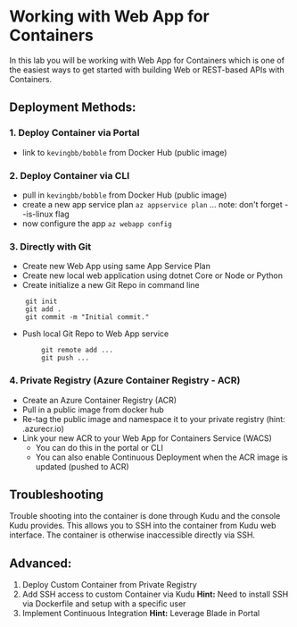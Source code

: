 ﻿# Working with Web App for Containers

In this lab you will be working with Web App for Containers which is one of the easiest ways to get started with building Web or REST-based APIs with Containers.

## Deployment Methods:

### 1. Deploy Container via Portal
- link to ``kevingbb/bobble`` from Docker Hub (public image)

### 2. Deploy Container via CLI
- pull in ``kevingbb/bobble`` from Docker Hub (public image)
- create a new app service plan ```az appservice plan``` ... note: don't forget --is-linux flag
- now configure the app ```az webapp config```

### 3. Directly with Git
- Create new Web App using same App Service Plan
- Create new local web application using dotnet Core or Node or Python
- Create initialize a new Git Repo in command line
```:bash
    git init
    git add .
    git commit -m "Initial commit."
```
- Push local Git Repo to Web App service
```:bash
        git remote add ...
        git push ...
```

### 4. Private Registry (Azure Container Registry - ACR)
- Create an Azure Container Registry (ACR)
- Pull in a public image from docker hub
- Re-tag the public image and namespace it to your private registry (hint: <your-private-registry>.azurecr.io)
- Link your new ACR to your Web App for Containers Service (WACS)
    - You can do this in the portal or CLI
    - You can also enable Continuous Deployment when the ACR image is updated (pushed to ACR)

## Troubleshooting

Trouble shooting into the container is done through Kudu and the console Kudu provides.  This allows you to SSH into the container from Kudu web interface.  The container is otherwise inaccessible directly via SSH.

## Advanced:

1. Deploy Custom Container from Private Registry
2. Add SSH access to custom Container via Kudu
    **Hint:** Need to install SSH via Dockerfile and setup with a specific user
3. Implement Continuous Integration
    **Hint:** Leverage Blade in Portal
